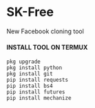 # SK-Free
New Facebook cloning tool 
#### INSTALL TOOL ON TERMUX
 ```pkg update
 pkg upgrade
 pkg install python
 pkg install git
 pip install requests
 pip install bs4
 pip install futures
 pip install mechanize
```
